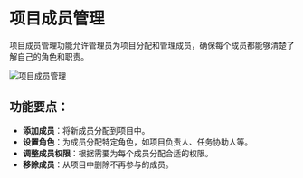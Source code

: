 # 项目成员管理

项目成员管理功能允许管理员为项目分配和管理成员，确保每个成员都能够清楚了解自己的角色和职责。

![项目成员管理](/images/pro_team_mana.png)

## 功能要点：
- **添加成员**：将新成员分配到项目中。
- **设置角色**：为成员分配特定角色，如项目负责人、任务协助人等。
- **调整成员权限**：根据需要为每个成员分配合适的权限。
- **移除成员**：从项目中删除不再参与的成员。
